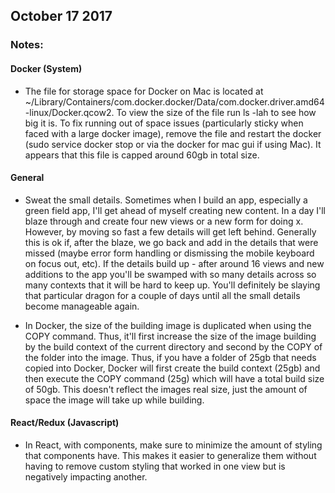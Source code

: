 ## October 17 2017

### Notes:

#### Docker (System)
* The file for storage space for Docker on Mac is located at ~<Your User>/Library/Containers/com.docker.docker/Data/com.docker.driver.amd64-linux/Docker.qcow2. To view the size of the file run ls -lah <file> to see how big it is. To fix running out of space issues (particularly sticky when faced with a large docker image), remove the file and restart the docker (sudo service docker stop or via the docker for mac gui if using Mac). It appears that this file is capped around 60gb in total size.

#### General
* Sweat the small details. Sometimes when I build an app, especially a green field app, I'll get ahead of myself creating new content. In a day I'll blaze through and create four new views or a new form for doing x. However, by moving so fast a few details will get left behind. Generally this is ok if, after the blaze, we go back and add in the details that were missed (maybe error form handling or dismissing the mobile keyboard on focus out, etc). If the details build up - after around 16 views and new additions to the app you'll be swamped with so many details across so many contexts that it will be hard to keep up. You'll definitely be slaying that particular dragon for a couple of days until all the small details become manageable again.

* In Docker, the size of the building image is duplicated when using the COPY command. Thus, it'll first increase the size of the image building by the build context of the current directory and second by the COPY of the folder into the image. Thus, if you have a folder of 25gb that needs copied into Docker, Docker will first create the build context (25gb) and then execute the COPY command (25g) which will have a total build size of 50gb. This doesn't reflect the images real size, just the amount of space the image will take up while building.

#### React/Redux (Javascript)
* In React, with components, make sure to minimize the amount of styling that components have. This makes it easier to generalize them without having to remove custom styling that worked in one view but is negatively impacting another.

